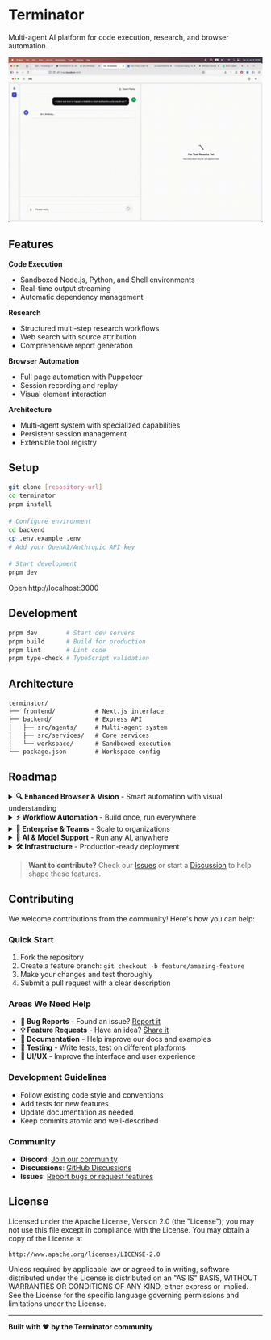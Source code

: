 # Terminator

Multi-agent AI platform for code execution, research, and browser automation.

![Demo](./demo.gif)

## Features

**Code Execution**
- Sandboxed Node.js, Python, and Shell environments
- Real-time output streaming
- Automatic dependency management

**Research**
- Structured multi-step research workflows
- Web search with source attribution
- Comprehensive report generation

**Browser Automation**
- Full page automation with Puppeteer
- Session recording and replay
- Visual element interaction

**Architecture**
- Multi-agent system with specialized capabilities
- Persistent session management
- Extensible tool registry

## Setup

```bash
git clone [repository-url]
cd terminator
pnpm install

# Configure environment
cd backend
cp .env.example .env
# Add your OpenAI/Anthropic API key

# Start development
pnpm dev
```

Open http://localhost:3000

## Development

```bash
pnpm dev        # Start dev servers
pnpm build      # Build for production
pnpm lint       # Lint code
pnpm type-check # TypeScript validation
```

## Architecture

```
terminator/
├── frontend/           # Next.js interface
├── backend/            # Express API
│   ├── src/agents/     # Multi-agent system
│   ├── src/services/   # Core services
│   └── workspace/      # Sandboxed execution
└── package.json        # Workspace config
```

## Roadmap

<details>
<summary><strong>🔍 Enhanced Browser & Vision</strong> - Smart automation with visual understanding</summary>

- [ ] **Vision-enabled browser operator** - AI can see and understand web pages like humans
- [ ] **Full computer automation** - Control desktop apps, not just browsers  
- [ ] **LightPanda browser engine** - 10x faster than Chrome for automation
- [ ] **Cross-platform desktop apps** - Native apps for Mac, Linux, Windows

</details>

<details>
<summary><strong>⚡ Workflow Automation</strong> - Build once, run everywhere</summary>

- [ ] **Workflow templates** - Save and reuse complex automation sequences
- [ ] **Task scheduler** - Run workflows on schedules or triggers
- [ ] **Cron job integration** - Standard Unix scheduling support
- [ ] **CLI & headless mode** - Run without GUI for servers

</details>

<details>
<summary><strong>🏢 Enterprise & Teams</strong> - Scale to organizations</summary>

- [ ] **Cloud workflow storage** - Upload and share automation reports
- [ ] **PostgreSQL backend** - Team collaboration and data persistence
- [ ] **MCP protocol v2** - Next-gen tool discovery and integration
- [ ] **Multi-tenant support** - Isolated workspaces for teams

</details>

<details>
<summary><strong>🤖 AI & Model Support</strong> - Run any AI, anywhere</summary>

- [ ] **Hundreds of local agents** - Swarm intelligence on consumer hardware
- [ ] **Open-source model support** - Llama, Mistral, CodeLlama, etc.
- [ ] **Qdrant vector database** - Unlimited tool and knowledge integration
- [ ] **Smart context management** - Efficient memory and token usage

</details>

<details>
<summary><strong>🛠️ Infrastructure</strong> - Production-ready deployment</summary>

- [ ] **Distributed agents** - Scale across multiple machines
- [ ] **Advanced security** - Role-based access, audit logs
- [ ] **Monitoring & metrics** - Performance tracking and analytics
- [ ] **Container orchestration** - Docker/K8s deployment support

</details>

> **Want to contribute?** Check our [Issues](../../issues) or start a [Discussion](../../discussions) to help shape these features.

## Contributing

We welcome contributions from the community! Here's how you can help:

### Quick Start
1. Fork the repository
2. Create a feature branch: `git checkout -b feature/amazing-feature`
3. Make your changes and test thoroughly
4. Submit a pull request with a clear description

### Areas We Need Help
- **🐛 Bug Reports** - Found an issue? [Report it](../../issues/new?template=bug_report.md)
- **💡 Feature Requests** - Have an idea? [Share it](../../issues/new?template=feature_request.md)
- **📝 Documentation** - Help improve our docs and examples
- **🧪 Testing** - Write tests, test on different platforms
- **🎨 UI/UX** - Improve the interface and user experience

### Development Guidelines
- Follow existing code style and conventions
- Add tests for new features
- Update documentation as needed
- Keep commits atomic and well-described

### Community
- **Discord**: [Join our community](https://discord.gg/your-link)
- **Discussions**: [GitHub Discussions](../../discussions)
- **Issues**: [Report bugs or request features](../../issues)

## License

Licensed under the Apache License, Version 2.0 (the "License");
you may not use this file except in compliance with the License.
You may obtain a copy of the License at

    http://www.apache.org/licenses/LICENSE-2.0

Unless required by applicable law or agreed to in writing, software
distributed under the License is distributed on an "AS IS" BASIS,
WITHOUT WARRANTIES OR CONDITIONS OF ANY KIND, either express or implied.
See the License for the specific language governing permissions and
limitations under the License.

---

**Built with ❤️ by the Terminator community**